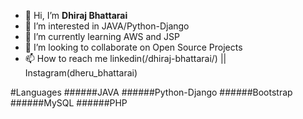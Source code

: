 - 👋 Hi, I’m **Dhiraj Bhattarai**
- 👀 I’m interested in JAVA/Python-Django
- 🌱 I’m currently learning AWS and JSP
- 💞️ I’m looking to collaborate on Open Source Projects
- 📫 How to reach me linkedin(/dhiraj-bhattarai/) || Instagram(dheru_bhattarai)

<!---
HolaDhiraj/HolaDhiraj is a ✨ special ✨ repository because its `README.md` (this file) appears on your GitHub profile.
You can click the Preview link to take a look at your changes.
--->
#Languages 
######JAVA
######Python-Django
######Bootstrap
######MySQL
######PHP
   


  
